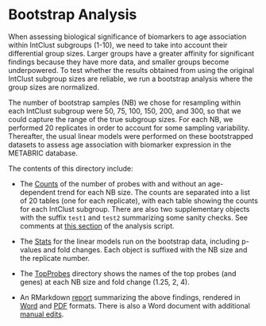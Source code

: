 # Bootstrap Analysis

When assessing biological significance of biomarkers to age association within IntClust subgroups (1-10), we need to take into account their differential group sizes. Larger groups have a greater affinity for significant findings because they have more data, and smaller groups become underpowered. To test whether the results obtained from using the original IntClust subgroup sizes are reliable, we run a bootstrap analysis where the group sizes are normalized.

The number of bootstrap samples (NB) we chose for resampling within each IntClust subgroup were 50, 75, 100, 150, 200, and 300, so that we could capture the range of the true subgroup sizes. For each NB, we performed 20 replicates in order to account for some sampling variability. Thereafter, the usual linear models were performed on these bootstrapped datasets to assess age association with biomarker expression in the METABRIC database.

The contents of this directory include:

 - The [Counts](https://github.com/BCCRCMO/BrCa_Age_Associated/tree/master/main/code/Analysis_METABRIC_Expression_Trends/Bootstrap/Counts) of the number of probes with and without an age-dependent trend for each NB size. The counts are separated into a list of 20 tables (one for each replicate), with each table showing the counts for each IntClust subgroup. There are also two supplementary objects with the suffix `test1` and `test2` summarizing some sanity checks. See comments at [this section](https://github.com/BCCRCMO/BrCa_Age_Associated/blob/master/main/code/Analysis_METABRIC_Expression_Trends/METABRIC_Expression_Trends_Analysis.R#L360) of the analysis script.
 
 - The [Stats](https://github.com/BCCRCMO/BrCa_Age_Associated/tree/master/main/code/Analysis_METABRIC_Expression_Trends/Bootstrap/Stats) for the linear models run on the bootstrap data, including p-values and fold changes. Each object is suffixed with the NB size and the replicate number.
 
 - The [TopProbes](https://github.com/BCCRCMO/BrCa_Age_Associated/tree/master/main/code/Analysis_METABRIC_Expression_Trends/Bootstrap/TopProbes) directory shows the names of the top probes (and genes) at each NB size and fold change (1.25, 2, 4).
 
 - An RMarkdown [report](https://github.com/BCCRCMO/BrCa_Age_Associated/blob/master/main/code/Analysis_METABRIC_Expression_Trends/Bootstrap/AgeDependent_Bootstrap.Rmd) summarizing the above findings, rendered in [Word](https://github.com/BCCRCMO/BrCa_Age_Associated/blob/master/main/code/Analysis_METABRIC_Expression_Trends/Bootstrap/AgeDependent_Bootstrap.docx) and [PDF](https://github.com/BCCRCMO/BrCa_Age_Associated/blob/master/main/code/Analysis_METABRIC_Expression_Trends/Bootstrap/AgeDependent_Bootstrap.pdf) formats. There is also a Word document with additional [manual edits](https://github.com/BCCRCMO/BrCa_Age_Associated/blob/master/main/code/Analysis_METABRIC_Expression_Trends/Bootstrap/AgeDependent_Bootstrap_ManualEdits.docx).
